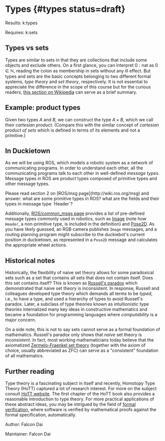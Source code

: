 # Types {#types status=draft}

<div class='requirements' markdown='1'>

Results: k:types

Requires: k:sets

</div>

## Types vs sets

Types are similar to sets in that they are collections that include some objects and exclude others. On a first glance, you can interpret $0 : \text{nat}$ as $0 \in \mathbb{N}$, reading the colon as membership in sets without any ill effect. But types and sets are the basic concepts belonging to two different formal systems, _type theory_ and _set theory_, respectively. It is not essential to appreciate the difference in the scope of this course but for the curious readers, [this section on Wikipedia](https://en.wikipedia.org/wiki/Type_theory#Difference_from_set_theory) can serve as a brief summary.

## Example: product types

Given two types $A$ and $B$, we can construct the type $A \times B$, which we call their _cartesian product_. (Compare this with the similar concept of _cartesian product of sets_ which is defined in terms of its elements and not a primitive.)

## In Duckietown

As we will be using ROS, which models a robotic system as a network of communicating programs. In order to understand each other, all the communicating programs talk to each other in well-defined _message types_. Message types in ROS are product types composed of primitive types and other message types.

<div class='check' markdown="1">
Please read section 2 on [ROS/msg page](http://wiki.ros.org/msg) and answer: what are some primitive types in ROS? what are the fields and their types in message type `Header`?
</div>

Additionally, [ROS/common_msgs page](http://wiki.ros.org/common_msgs) provides a list of pre-defined message types commonly used in robotics, such as [Image](http://docs.ros.org/api/sensor_msgs/html/msg/Image.html) (note how `Header`, a non-primitive type, is included in the definition) and [Pose2D](http://docs.ros.org/api/geometry_msgs/html/msg/Pose2D.html). As you have likely guessed, an RGB camera publishes `Image` messages, and a routing planning program might subscribe to the duckiebot's current position in duckietown, as represented in a `Pose2D` message and calculates the appropriate wheel actions.

## Historical notes

Historically, the flexibility of naive set theory allows for some paradoxical sets such as a set that contains all sets that does not contain itself. Does this set contains itself? This is known as [Russell's paradox](https://en.wikipedia.org/wiki/Russell%27s_paradox) which demonstrated that naive set theory is inconsistent. In response, Russell and colleagues developed type theory which demands all terms to be _typed_, i.e., to have a type, and used a hierarchy of types to avoid Russell's paradox. Later, a subclass of type theories known as intuitionistic type theories internalized many key ideas in constructive mathematics and became a foundation for programming languages where _computability_ is a major concern.

On a side note, this is not to say sets cannot serve as a formal foundation of mathematics. Russell's paradox only shows that _naive_ set theory is _inconsistent_. In fact, most working mathematicians today believe that the axiomatized [Zermelo-Fraenkel set theory](https://en.wikipedia.org/wiki/Zermelo%E2%80%93Fraenkel_set_theory) (together with the axiom of choice, usually abbreviated as ZFC) can serve as a "consistent" foundation of all mathematics.

## Further reading

Type theory is a fascinating subject in itself and recently, Homotopy Type Theory (HoTT) captured a lot of research interest. For more on the subject consult [HoTT website](https://homotopytypetheory.org/). The first chapter of the HoTT book also provides a reasonable introduction to type theory. For more practical applications of these abstract ideas, you may be intrigued by the field of [formal verification](https://en.wikipedia.org/wiki/Formal_verification), where software is verified by mathematical proofs against the formal specification, automatically.

Author: Falcon Dai

Maintainer: Falcon Dai
